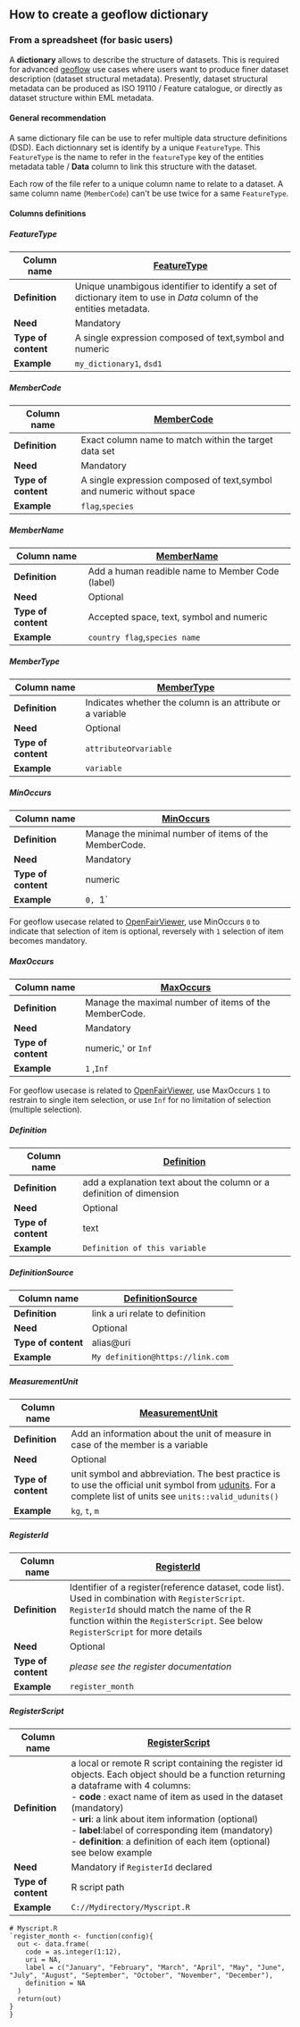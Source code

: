 ## **How to create a geoflow dictionary**

### From a spreadsheet (for basic users)
A **dictionary** allows to describe the structure of datasets. This is required for advanced [geoflow](https://github.com/r-geoflow/geoflow) use cases where users want to produce finer dataset description (dataset structural metadata). Presently, dataset structural metadata can be produced as ISO 19110 / Feature catalogue, or directly as dataset structure within EML metadata.

#### General recommendation

A same dictionary file can be use to refer multiple data structure definitions (DSD). Each dictionnary set is identify by a unique `FeatureType`. This `FeatureType` is the name to refer in the `featureType` key of the entities metadata table / **Data** column to link this structure with the dataset.

Each row of the file refer to a unique column name to relate to a dataset. A same column name (`MemberCode`) can't be use twice for a same `FeatureType`. 

#### Columns definitions

##### FeatureType
| **Column name**              | <u>FeatureType</u> |
| ---------------------------- | ----------------------- |
| **Definition**               | Unique unambigous identifier to identify a set of dictionary item to use in *Data* column of the entities metadata.|
| **Need**                     |Mandatory                |
| **Type of content** 		     |A single expression composed of text,symbol and numeric   |
| **Example**                  |`my_dictionary1`, `dsd1`       |

##### MemberCode

| **Column name**              | <u>MemberCode</u> |
| ---------------------------- | ----------------------- |
| **Definition**               | Exact column name to match within the target data set|
| **Need**                     |Mandatory                |
| **Type of content** 		   |A single expression composed of text,symbol and numeric without space   |
| **Example**                 |`flag`,`species`        |

##### MemberName
| **Column name**              | <u>MemberName</u> |
| ---------------------------- | ----------------------- |
| **Definition**               |Add a human readible name to Member Code (label)  |
| **Need**                     |Optional                |
| **Type of content** 		   | Accepted space, text, symbol and numeric |
| **Example**                 |`country flag`,`species name`        |

##### MemberType
| **Column name**              | <u>MemberType</u> |
| ---------------------------- | ----------------------- |
| **Definition**               |Indicates whether the column is an attribute or a variable  |
| **Need**                     |Optional                |
| **Type of content** 		   | `attribute`or`variable` |
| **Example**                 |`variable`        |

##### MinOccurs
| **Column name**              | <u>MinOccurs</u> |
| ---------------------------- | ----------------------- |
| **Definition**               |Manage the minimal number of items of the MemberCode.|
| **Need**                     |Mandatory                |
| **Type of content** 		   | numeric  |
| **Example**                 |`0, `1`         |

For geoflow usecase related to [OpenFairViewer](https://github.com/eblondel/OpenFairViewer), use MinOccurs `0` to indicate that selection of item is optional, reversely with `1` selection of item becomes mandatory.

##### MaxOccurs
| **Column name**              | <u>MaxOccurs</u> |
| ---------------------------- | ----------------------- |
| **Definition**               |Manage the maximal number of items of the MemberCode. |
| **Need**                     |Mandatory                |
| **Type of content** 		   | numeric,' or `Inf`  |
| **Example**                 |`1` ,`Inf`  |

For geoflow usecase is related to [OpenFairViewer](https://github.com/eblondel/OpenFairViewer), use MaxOccurs `1` to restrain to single item selection, or use `Inf` for no limitation of selection (multiple selection).

##### Definition
| **Column name**              | <u>Definition</u> |
| ---------------------------- | ----------------------- |
| **Definition**               |add a explanation text about the column or a definition of dimension|
| **Need**                     |Optional                |
| **Type of content** 		   | text  |
| **Example**                 |`Definition of this variable`        |

##### DefinitionSource
| **Column name**              | <u>DefinitionSource</u> |
| ---------------------------- | ----------------------- |
| **Definition**               |link a uri relate to definition|
| **Need**                     |Optional                |
| **Type of content** 		   |alias@uri  |
| **Example**                 |`My definition@https://link.com`  |

##### MeasurementUnit
| **Column name**              | <u>MeasurementUnit</u> |
| ---------------------------- | ----------------------- |
| **Definition**               |Add an information about the unit of measure in case of the member is a variable |
| **Need**                     |Optional                |
| **Type of content** 		   |unit symbol and abbreviation. The best practice is to use the official unit symbol from [udunits](https://www.unidata.ucar.edu/software/udunits). For a complete list of units see `units::valid_udunits()`|
| **Example**                 |`kg`, `t`, `m` |

##### RegisterId
| **Column name**              | <u>RegisterId</u> |
| ---------------------------- | ----------------------- |
| **Definition**               |Identifier of a register(reference dataset, code list). Used in combination with `RegisterScript`. `RegisterId` should match the name of the R function within the `RegisterScript`. See below `RegisterScript` for more details|
| **Need**                     |Optional                |
| **Type of content** 		   | *please see the register documentation*|
| **Example**                 |`register_month` |

##### RegisterScript
| **Column name**              | <u>RegisterScript</u> |
| ---------------------------- | ----------------------- |
| **Definition**               |a local or remote R script containing the register id objects. Each object should be a function returning a dataframe with 4 columns:<br/>- **code** : exact name of item as used in the dataset (mandatory)<br/>- **uri**: a link about item information (optional)<br/>- **label**:label of corresponding item (mandatory) <br/>- **definition**: a definition of each item (optional)<br>see below example |
| **Need**                     |Mandatory if `RegisterId` declared                |
| **Type of content** 		   |R script path |
| **Example**                 |`C://Mydirectory/Myscript.R` |
```{r} 
# Myscript.R
`register_month <- function(config){  
  out <- data.frame(
    code = as.integer(1:12),
    uri = NA,
    label = c("January", "February", "March", "April", "May", "June", "July", "August", "September", "October", "November", "December"),
    definition = NA
  )
  return(out)		
}
}
```
